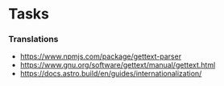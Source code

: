 # Tasks

### Translations

- https://www.npmjs.com/package/gettext-parser
- https://www.gnu.org/software/gettext/manual/gettext.html
- https://docs.astro.build/en/guides/internationalization/
